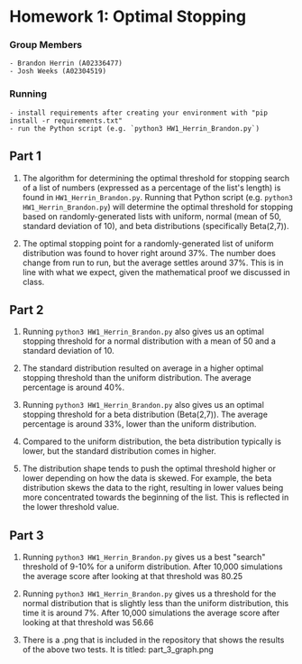 # Homework 1: Optimal Stopping

### Group Members
    - Brandon Herrin (A02336477)
    - Josh Weeks (A02304519)

### Running
    - install requirements after creating your environment with "pip install -r requirements.txt"
    - run the Python script (e.g. `python3 HW1_Herrin_Brandon.py`)

## Part 1
1. The algorithm for determining the optimal threshold for stopping search of a list of numbers (expressed as a percentage of the list's length) is found in `HW1_Herrin_Brandon.py`. Running that Python script (e.g. `python3 HW1_Herrin_Brandon.py`) will determine the optimal threshold for stopping based on randomly-generated lists with uniform, normal (mean of 50, standard deviation of 10), and beta distributions (specifically Beta(2,7)).

2. The optimal stopping point for a randomly-generated list of uniform distribution was found to hover right around 37%. The number does change from run to run, but the average settles around 37%. This is in line with what we expect, given the mathematical proof we discussed in class.

## Part 2
1. Running `python3 HW1_Herrin_Brandon.py` also gives us an optimal stopping threshold for a normal distribution with a mean of 50 and a standard deviation of 10.

2. The standard distribution resulted on average in a higher optimal stopping threshold than the uniform distribution. The average percentage is around 40%.

3. Running `python3 HW1_Herrin_Brandon.py` also gives us an optimal stopping threshold for a beta distribution (Beta(2,7)). The average percentage is around 33%, lower than the uniform distribution.

4. Compared to the uniform distribution, the beta distribution typically is lower, but the standard distribution comes in higher.

5. The distribution shape tends to push the optimal threshold higher or lower depending on how the data is skewed. For example, the beta distribution skews the data to the right, resulting in lower values being more concentrated towards the beginning of the list. This is reflected in the lower threshold value. 

## Part 3
1. Running `python3 HW1_Herrin_Brandon.py` gives us a best "search" threshold of 9-10% for a uniform distribution. After 10,000 simulations the average score after looking at that threshold was 80.25

2. Running `python3 HW1_Herrin_Brandon.py` gives us a threshold for the normal distribution that is slightly less than the uniform distribution, this time it is around 7%. After 10,000 simulations the average score after looking at that threshold was 56.66

3. There is a .png that is included in the repository that shows the results of the above two tests. It is titled: part_3_graph.png
